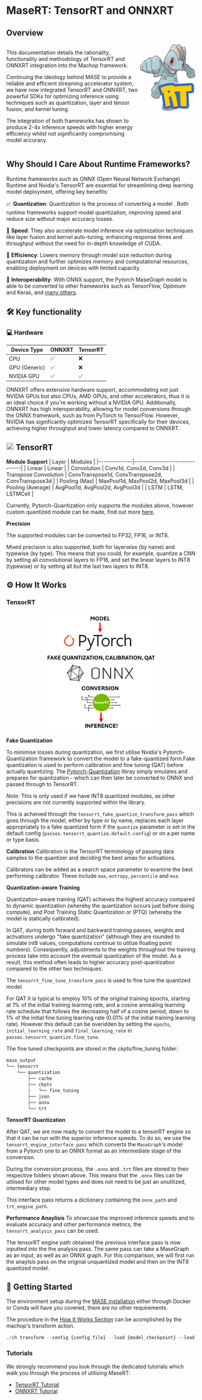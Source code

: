 # MaseRT: TensorRT and ONNXRT

## Overview

<div style="width: 100%; table-layout: fixed; margin: 0; padding: 0; border-collapse: collapse; display: table;">
  <div style="display: table-row; margin: 0; padding: 0;">
    <div style="display: table-cell; vertical-align: top; width: 70%; margin: 0; padding: 0;">
      <p>This documentation details the rationality, functionality and methodology of TensorRT and ONNXRT integration into the Machop framework.</p>
      <p>Continuing the ideology behind MASE to provide a reliable and efficient streaming accelerator system, we have now integrated TensorRT and ONNXRT, two powerful SDKs for optimizing inference using techniques such as quantization, layer and tensor fusion, and kernel tuning.</p>
      <p>The integration of both frameworks has shown to produce 2-4x inference speeds with higher energy efficiency whilst not significantly compromising model accuracy.</p>
    </div>
    <div style="display: table-cell; vertical-align: top; width: 30%; margin: 0; padding: 0;">
      <img src='../imgs/mase_rt_logo.png' style="height: auto; max-width: 100%; max-height: 100%;">
    </div>
  </div>
</div>


## Why Should I Care About Runtime Frameworks?

Runtime frameworks such as ONNX (Open Neural Network Exchange) Runtime and Nvidia's TensorRT are essential for streamlining deep learning model deployment, offering key benefits:

📈 **Quantization**: Quantization is the process of converting a model 
. Both runtime frameworks support model quantization, improving speed and reduce size without major accuracy losses.

🚀 **Speed**: They also accelerate model inference via optimization techniques like layer fusion and kernel auto-tuning, enhancing response times and throughput without the need for in-depth knowledge of CUDA.

💾 **Efficiency**: Lowers memory through model size reduction during quantization and further optimizes memory and computational resources, enabling deployment on devices with limited capacity.

🔧 **Interoperability**: With ONNX support, the Pytorch MaseGraph model is able to be converted to other frameworks such as TensorFlow, Optimum and Keras, and [many others](https://onnx.ai/supported-tools.html).

## 🛠️ Key functionality

### 💻 Hardware

| Device Type    | ONNXRT | TensorRT      |
|----------------|-----------------------|---------------|
| CPU            | ✅                     | ❌             |
| GPU (Generic)  | ✅                     | ❌             |
| NVIDIA GPU     | ✅                     | ✅             |

ONNXRT offers  extensive hardware support, accommodating not just NVIDIA GPUs but also CPUs, AMD GPUs, and other accelerators, thus it is an ideal choice if you're working without a NVIDIA GPU. Additionally, ONNXRT has high interoperability, allowing for model conversions through the ONNX framework, such as from PyTorch to TensorFlow. However, NVIDIA has significantly optimized TensorRT specifically for their devices, achieving higher throughput and lower latency compared to ONNXRT.

##  <img src="https://raw.githubusercontent.com/unifyai/unifyai.github.io/main/img/externally_linked/related_work/vendor_specific_apis/tensorrt.png" width="20" height="20"> TensorRT

**Module Support** 
| Layer       | Modules                      |
|--------------|-------------------------------|
| Linear       | Linear                        |
| Convolution  | Conv1d, Conv2d, Conv3d        |
| Transpose Convolution | ConvTranspose1d, ConvTranspose2d, ConvTranspose3d |
| Pooling (Max) | MaxPool1d, MaxPool2d, MaxPool3d |
| Pooling (Average) | AvgPool1d, AvgPool2d, AvgPool3d |
| LSTM         | LSTM, LSTMCell                |

Currently, Pytorch-Quantization only supports the modules above, however custom quantized module can be made, find out more [here](https://docs.nvidia.com/deeplearning/tensorrt/pytorch-quantization-toolkit/docs/index.html#document-tutorials/creating_custom_quantized_modules).

**Precision** 

The supported modules can be converted to FP32, FP16, or INT8.

Mixed precision is also supported, both for layerwise (by name) and typewise (by type). This means that you could, for example, quantize a CNN by setting all convolutional layers to FP16, and set the linear layers to INT8 (typewise) or by setting all but the last two layers to INT8. 

## ⚙️ How It Works

### TensorRT
<div align="center">
    <img src='../imgs/tensorrt_flow.png' width='300'>
</div>


**Fake Quantization**

To minimise losses during quantization, we first utilise Nvidia's Pytorch-Quantization framework to convert the model to a fake-quantized form.Fake quantization is used to perform calibration and fine tuning (QAT) before actually quantizing. The [Pytorch-Quantization](https://docs.nvidia.com/deeplearning/tensorrt/pytorch-quantization-toolkit/docs/index.html#) libray simply emulates and prepares for quantization - which can then later be converted to ONNX and passed through to TensorRT. 

*Note:* This is only used if we have INT8 quantized modules, as other precisions are not currently supported within the library.

This is acheived through the `tensorrt_fake_quantize_transform_pass` which goes through the model, either by type or by name, replaces each layer appropriately to a fake quantized form if the `quantize` parameter is set in the default config (`passes.tensorrt_quantize.default.config`) or on a per name or type basis. 

**Calibration**
Calibration is the TensorRT terminology of passing data samples to the quantizer and deciding the best amax for activations.

Calibrators can be added as a search space parameter to examine the best performing calibrator. These include `max`, `entropy`, `percentile` and `mse`.

**Quantization-aware Training**

Quantization-aware training (QAT) achieves the highest accuracy compared to dynamic quantization (whereby the quantization occurs just before doing compute), and Post Training Static Quantization or (PTQ) (whereby the model is statically calibrated).

In QAT, during both forward and backward training passes, weights and activations undergo "fake quantization" (although they are rounded to simulate int8 values, computations continue to utilize floating point numbers). Consequently, adjustments to the weights throughout the training process take into account the eventual quantization of the model. As a result, this method often leads to higher accuracy post-quantization compared to the other two techniques.

The `tensorrt_fine_tune_transform_pass` is used to fine tune the quantized model. 

For QAT it is typical to employ 10% of the original training epochs, starting at 1% of the initial training learning rate, and a cosine annealing learning rate schedule that follows the decreasing half of a cosine period, down to 1% of the initial fine tuning learning rate (0.01% of the initial training learning rate). However this default can be overidden by setting the `epochs`, `initial_learning_rate` and `final_learning_rate` in `passes.tensorrt_quantize.fine_tune`.

The fine tuned checkpoints are stored in the ckpts/fine_tuning folder:

```
mase_output
└── tensorrt
    └── quantization
        ├── cache
        ├── ckpts
        │   └── fine_tuning
        ├── json
        ├── onnx
        └── trt
```

**TensorRT Quantization**

After QAT, we are now ready to convert the model to a tensorRT engine so that it can be run with the superior inference speeds. To do so, we use the `tensorrt_engine_interface_pass` which converts the `MaseGraph`'s model from a Pytorch one to an ONNX format as an intermediate stage of the conversion.

During the conversion process, the `.onnx` and `.trt` files are stored to their respective folders shown above. This means that the `.onnx` files can be utilised for other model types and does not need to be just an unutilized, intermediary step.

This interface pass returns a dictionary containing the `onnx_path` and `trt_engine_path`.

**Performance Anaylisis**
To showcase the improved inference speeds and to evaluate accuracy and other performance metrics, the `tensorrt_analysis_pass` can be used.

The tensorRT engine path obtained the previous interface pass is now inputted into the the analysis pass. The same pass can take a MaseGraph as an input, as well as an ONNX graph. For this comparison, we will first run the anaylsis pass on the original unquantized model and then on the INT8 quantized model.


## 🚀 Getting Started
The environment setup during the [MASE installation](../../README.md) either through Docker or Conda will have you covered, there are no other requirements. 

The procedure in the [How It Works Section](#⚙️-how-it-works) can be acomplished by the machop's transform action.

```python
./ch transform --config {config_file} --load {model_checkpoint} --load-type pl
```

### Tutorials
We strongly recommend you look through the dedicated tutorials which walk you through the process of utilising MaseRT:
- [TensorRT Tutorial](/docs/tutorials/tensorrt/tensorRT_quantization_tutorial.ipynb) 
- [ONNXRT Tutorial](/docs/tutorials/)